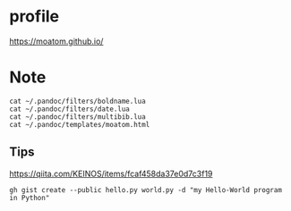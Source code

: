 # profile

https://moatom.github.io/

# Note

```
cat ~/.pandoc/filters/boldname.lua
cat ~/.pandoc/filters/date.lua 
cat ~/.pandoc/filters/multibib.lua
cat ~/.pandoc/templates/moatom.html
```

## Tips

https://qiita.com/KEINOS/items/fcaf458da37e0d7c3f19
```
gh gist create --public hello.py world.py -d "my Hello-World program in Python"
```
